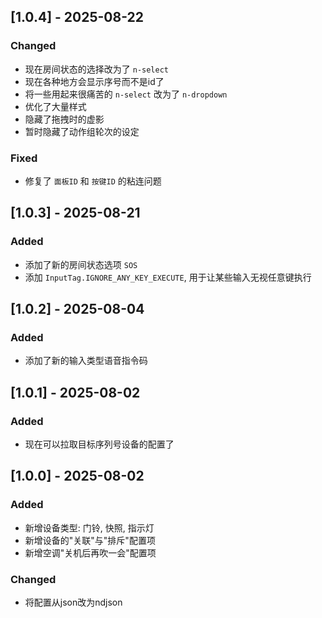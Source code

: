 ## [1.0.4] - 2025-08-22
### Changed
- 现在房间状态的选择改为了 `n-select`
- 现在各种地方会显示序号而不是id了
- 将一些用起来很痛苦的 `n-select` 改为了 `n-dropdown`
- 优化了大量样式
- 隐藏了拖拽时的虚影
- 暂时隐藏了动作组轮次的设定

### Fixed
- 修复了 `面板ID` 和 `按键ID` 的粘连问题

## [1.0.3] - 2025-08-21
### Added
- 添加了新的房间状态选项 `SOS`
- 添加 `InputTag.IGNORE_ANY_KEY_EXECUTE`, 用于让某些输入无视任意键执行

## [1.0.2] - 2025-08-04
### Added
- 添加了新的输入类型语音指令码

## [1.0.1] - 2025-08-02
### Added
- 现在可以拉取目标序列号设备的配置了

## [1.0.0] - 2025-08-02
### Added
- 新增设备类型: 门铃, 快照, 指示灯
- 新增设备的"关联"与"排斥"配置项
- 新增空调"关机后再吹一会"配置项

### Changed
- 将配置从json改为ndjson